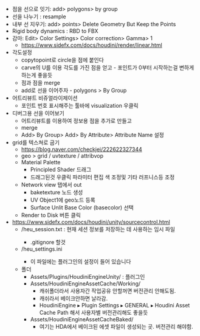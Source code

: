 

- 점을 선으로 잇기: add> polygons> by group
- 선을 나누기 : resample
- 내부 선 지우기: add> points> Delete Geometry But Keep the Points
- Rigid body dynamics : RBD to FBX
- 감마: Edit> Color Settings> Color correction> Gamma> 1
  - <https://www.sidefx.com/docs/houdini/render/linear.html>
- 각도설정
  - copytopoint로 circle을 점에 붙인다
  - carve의 U를 이용 각도를 가진 점을 얻고 - 포인트가 0부터 시작하는걸 변하게 하는게 좋을듯
  - 점과 점을 merge
  - add로 선을 이어주자 - polygons > By Group
- 어트리뷰트 비쥬얼라이제이션
  - 포인트 번호 표시해주는 툴바에 visualization 우클릭
- 디버그용 선을 이어보기
  - 어트리뷰트를 이용하여 정보용 점을 추가로 만들고
  - merge
  - Add> By Group> Add> By Attribute> Attribute Name 설정
- grid를 텍스쳐로 굽기
  - <https://blog.naver.com/checkjei/222622327344>
  - geo > grid / uvtexture / attribvop
  - Material Palette
    - Principled Shader 드래그
    - 드래그된것 우클릭 파라미터 편집 색 조정및 기타 러프니스등 조정
  - Network view 탭에서 out
    - baketexture 노드 생성
    - UV Object1에 geo노드 등록
    - Surface Unlit Base Color (basecolor) 선택
  -  Render to Disk 버튼 클릭
- https://www.sidefx.com/docs/houdini/unity/sourcecontrol.html
  - <UnityProject>/heu_session.txt : 현재 세션 정보를 저장하는 데 사용하는 임시 파일
    - .gitignore 할것
  - <UnityProject>/heu_settings.ini
    - 이 파일에는 플러그인의 설정이 들어 있습니다
  - 폴더
    - Assets/Plugins/HoudiniEngineUnity/ : 플러그인 
    - Assets/HoudiniEngineAssetCache/Working/
      - 캐쉬폴더라서 사용자간 작업공유 안할꺼면 버전관리 안해도됨.
      - 캐쉬라서 베이크안하면 날라감.
      - HoudiniEngine ▸ Plugin Settings ▸ GENERAL ▸ Houdini Asset Cache Path 해서 사용자별 버전관리해도 좋을듯
    - Assets/HoudiniEngineAssetCacheBaked/
      - 여기는 HDA에서 베이크된 에셋 파일이 생성되는 곳. 버전관리 해야함.





